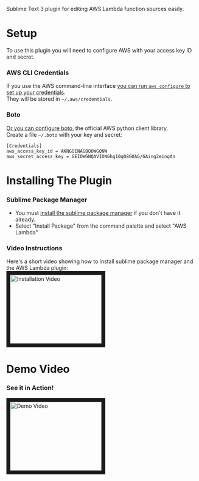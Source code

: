 Sublime Text 3 plugin for editing AWS Lambda function sources easily.

# Setup
To use this plugin you will need to configure AWS with your access key ID and secret.

### AWS CLI Credentials
If you use the AWS command-line interface [you can run `aws configure` to set up your credentials](http://boto3.readthedocs.io/en/latest/guide/configuration.html).  
They will be stored in `~/.aws/credentials`.

### Boto
[Or you can configure boto](https://pypi.python.org/pypi/boto3/), the official AWS python client library.  
Create a file `~/.boto` with your key and secret:
```
[Credentials]
aws_access_key_id = AKNGOINAGBQOWGQNW
aws_secret_access_key = GEIOWGNQAVIONGhg10g08GOAG/GAing2eingAn
```

# Installing The Plugin

### Sublime Package Manager
* You must [install the sublime package manager](https://packagecontrol.io/installation) if you don't have it already.
* Select "Install Package" from the command palette and select "AWS Lambda"

### Video Instructions
Here's a short video showing how to install sublime package manager and the AWS Lambda plugin:  
<a href="http://www.youtube.com/watch?feature=player_embedded&v=2cnm7HwEu4k
" target="_blank"><img src="http://img.youtube.com/vi/2cnm7HwEu4k/0.jpg" 
alt="Installation Video" width="240" height="180" border="10" /></a>


# Demo Video
### See it in Action!
<a href="http://www.youtube.com/watch?feature=player_embedded&v=v0HOn66tS2U
" target="_blank"><img src="http://img.youtube.com/vi/v0HOn66tS2U/0.jpg" 
alt="Demo Video" width="240" height="180" border="10" /></a>
